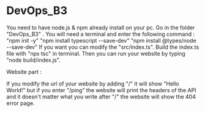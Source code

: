 # DevOps_B3

You need to have node.js & npm already install on your pc.
Go in the folder "DevOps_B3" .
You will need a terminal and enter the following command :
"npm init -y"
"npm install typescript --save-dev"
"npm install @types/node --save-dev"
If you want you can modify the "src/index.ts".
Build the index.ts file with "npx tsc" in terminal.
Then you can run your website by typing "node build/index.js".

Website part :

If you modify the url of your website by adding "/" it will show "Hello World!" but if you enter "/ping" the website will print the headers of the API and it doesn't matter what you write after "/" the website will show the 404 error page.